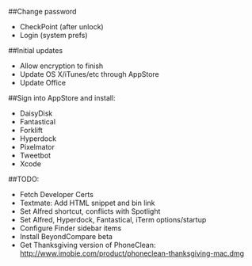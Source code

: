 ##Change password
* CheckPoint (after unlock)
* Login (system prefs)

##Initial updates
* Allow encryption to finish
* Update OS X/iTunes/etc through AppStore
* Update Office

##Sign into AppStore and install:
* DaisyDisk
* Fantastical
* Forklift
* Hyperdock
* Pixelmator
* Tweetbot
* Xcode

##TODO:
* Fetch Developer Certs
* Textmate: Add HTML snippet and bin link
* Set Alfred shortcut, conflicts with Spotlight
* Set Alfred, Hyperdock, Fantastical, iTerm options/startup
* Configure Finder sidebar items
* Install BeyondCompare beta
* Get Thanksgiving version of PhoneClean: http://www.imobie.com/product/phoneclean-thanksgiving-mac.dmg
